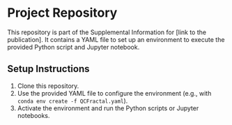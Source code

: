 # Project Repository

This repository is part of the Supplemental Information for [link to the publication]. It contains a YAML file to set up an environment to execute the provided Python script and Jupyter notebook.

## Setup Instructions
1. Clone this repository.
2. Use the provided YAML file to configure the environment (e.g., with `conda env create -f QCFractal.yaml`).
3. Activate the environment and run the Python scripts or Jupyter notebooks.

